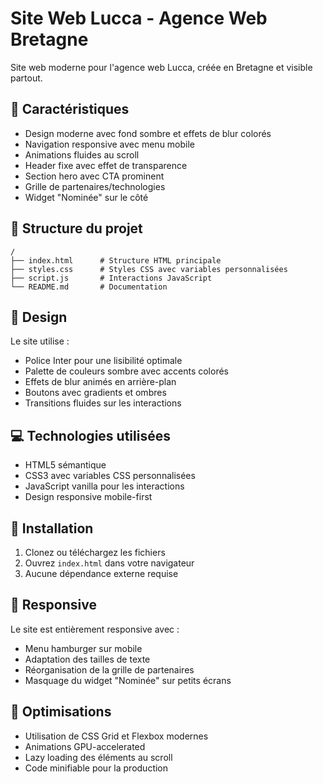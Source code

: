 # Site Web Lucca - Agence Web Bretagne

Site web moderne pour l'agence web Lucca, créée en Bretagne et visible partout.

## 🚀 Caractéristiques

- Design moderne avec fond sombre et effets de blur colorés
- Navigation responsive avec menu mobile
- Animations fluides au scroll
- Header fixe avec effet de transparence
- Section hero avec CTA prominent
- Grille de partenaires/technologies
- Widget "Nominée" sur le côté

## 📁 Structure du projet

```
/
├── index.html      # Structure HTML principale
├── styles.css      # Styles CSS avec variables personnalisées
├── script.js       # Interactions JavaScript
└── README.md       # Documentation
```

## 🎨 Design

Le site utilise :
- Police Inter pour une lisibilité optimale
- Palette de couleurs sombre avec accents colorés
- Effets de blur animés en arrière-plan
- Boutons avec gradients et ombres
- Transitions fluides sur les interactions

## 💻 Technologies utilisées

- HTML5 sémantique
- CSS3 avec variables CSS personnalisées
- JavaScript vanilla pour les interactions
- Design responsive mobile-first

## 🔧 Installation

1. Clonez ou téléchargez les fichiers
2. Ouvrez `index.html` dans votre navigateur
3. Aucune dépendance externe requise

## 📱 Responsive

Le site est entièrement responsive avec :
- Menu hamburger sur mobile
- Adaptation des tailles de texte
- Réorganisation de la grille de partenaires
- Masquage du widget "Nominée" sur petits écrans

## 🎯 Optimisations

- Utilisation de CSS Grid et Flexbox modernes
- Animations GPU-accelerated
- Lazy loading des éléments au scroll
- Code minifiable pour la production 